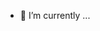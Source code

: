 - 🌱 I’m currently  ...

<!---
You-Know-Who-Z/You-Know-Who-Z is a ✨ special ✨ repository because its `README.md` (this file) appears on your GitHub profile.
You can click the Preview link to take a look at your changes.
--->
